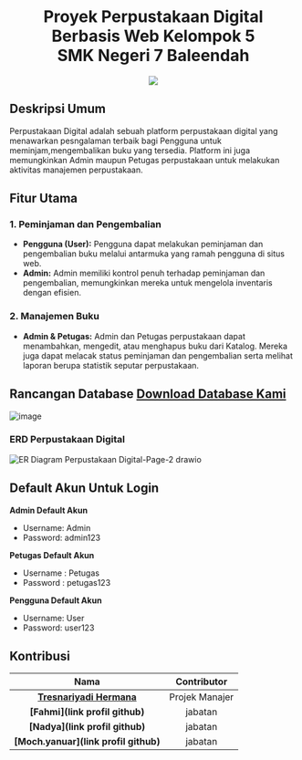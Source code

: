 <div align="center">
  <h1 align="center">    Proyek Perpustakaan Digital Berbasis Web Kelompok 5<br/>
     SMK Negeri 7 Baleendah</h1>
  <img src="https://github.com/user-attachments/assets/81c3569b-9f4b-4638-a0db-728d6ef84333"></img>
</div>





## Deskripsi Umum
Perpustakaan Digital adalah sebuah platform perpustakaan digital yang menawarkan pesngalaman terbaik bagi Pengguna untuk meminjam,mengembalikan buku yang tersedia. Platform ini juga memungkinkan Admin maupun Petugas perpustakaan untuk melakukan aktivitas manajemen perpustakaan. 

## Fitur Utama

### 1. Peminjaman dan Pengembalian
- **Pengguna (User):** Pengguna dapat melakukan peminjaman dan pengembalian buku melalui antarmuka yang ramah pengguna di situs web.
- **Admin:** Admin memiliki kontrol penuh terhadap peminjaman dan pengembalian, memungkinkan mereka untuk mengelola inventaris dengan efisien.

### 2. Manajemen Buku
- **Admin & Petugas:** Admin dan Petugas perpustakaan dapat menambahkan, mengedit, atau menghapus buku dari Katalog. Mereka juga dapat melacak status peminjaman dan pengembalian serta melihat laporan berupa statistik seputar perpustakaan.


## Rancangan Database <a href="https://drive.google.com/file/d/15EHjidInHzv11ouUHfS5w1DIcoaoTOF1/view?usp=sharing">Download Database Kami</a>
![image](https://github.com/user-attachments/assets/6c6d6203-72a8-4f09-a589-bb28d67b367a)
### ERD Perpustakaan Digital
![ER Diagram Perpustakaan Digital-Page-2 drawio](https://github.com/user-attachments/assets/9f6448b6-a71e-4287-ba79-22632d5bce58)




<!-- GETTING STARTED -->

## Default Akun Untuk Login
**Admin Default Akun**
- Username: Admin
- Password: admin123

**Petugas Default Akun**
- Username : Petugas
- Password : petugas123

**Pengguna Default Akun**
- Username: User
- Password: user123


<!-- CONTACT -->
## Kontribusi
| Nama |  Contributor |
| :---: |  :---: |
| **[Tresnariyadi Hermana](https://github.com/tresnarihermana)**   | Projek Manajer |
| **[Fahmi](link profil github)**  | jabatan |
| **[Nadya](link profil github)**  | jabatan |
| **[Moch.yanuar](link profil github)**   | jabatan |

